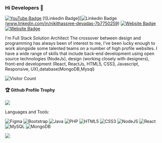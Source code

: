 ### Hi Developers 👋

[![YouTube Badge](https://img.shields.io/badge/YouTube-PoonamChauhan-red)](https://www.youtube.com/@ms.poonamchauhan743)
[![Linkedin Badge][![Linkedin Badge](https://img.shields.io/badge/-nikithassree-devadas-blue?style=flat-square&logo=Linkedin&logoColor=white&link=https://www.linkedin.com/in/nikithassree-devadas-7b7750259/)(www.linkedin.com/in/nikithassree-devadas-7b7750259)
[![Website Badge](https://img.shields.io/badge/StackOverflow-Poonam-yellow)](https://stackoverflow.com/users/18828160/poonam-chauhan)
[![Website Badge](https://img.shields.io/badge/WebSite-Nikithassree-green)](https://Nikithassree09.github.io/Portfolio_Website/)

I'm
Full Stack Solution Architect
The crossover between design and programming has always been of interest to me, I've been lucky enough to work alongside some talented teams on a number of high profile websites. I have a wide range of skills that include back-end development using open source technologies (NodeJs), design (working closely with designers), front-end development (React, ReactJs, HTML5, CSS3, Javascript, Responsive, UX),database(MongoDB,Mysql)


![Visitor Count](https://profile-counter.glitch.me/poonamchauhan229/count.svg)

<div>
  <h4>🏆 Github Profile Trophy</h4>
  <a href="https://github.com/ryo-ma/github-profile-trophy">    
    <img src="https://github-profile-trophy.vercel.app/?username=poonamchauhan229&column=7"/>
  </a>
</div>

Languages and Tools: 


<img alt="Figma" src="https://img.shields.io/badge/figma-%23F24E1E.svg?style=flat-square&logo=figma&logoColor=white"/> <img alt="Bootstrap" src="https://img.shields.io/badge/bootstrap-%23563D7C.svg?style=flat-square&logo=bootstrap&logoColor=white"/> <img alt="Java" src="https://img.shields.io/badge/java-%23ED8B00.svg?style=flat-square&logo=java&logoColor=white"/> <img alt="PHP" src="https://img.shields.io/badge/php-%23777BB4.svg?style=flat-square&logo=php&logoColor=white"/> <img alt="HTML5" src="https://img.shields.io/badge/html5-%23E34F26.svg?style=flat-square&logo=html5&logoColor=white"/> <img alt="CSS3" src="https://img.shields.io/badge/css3-%231572B6.svg?style=flat-square&logo=css3&logoColor=white"/>
<img alt="NodeJS" src="https://img.shields.io/badge/node.js-%2343853D.svg?style=flat-square&logo=node-dot-js&logoColor=white"/> <img alt="React" src="https://img.shields.io/badge/react-%2320232a.svg?style=flat-square&logo=react&logoColor=%2361DAFB"/> <img alt="MySQL" src="https://img.shields.io/badge/mysql-%2300f.svg?style=flat-square&logo=mysql&logoColor=white"/> <img alt="MongoDB" src ="https://img.shields.io/badge/MongoDB-%234ea94b.svg?style=flat-square&logo=mongodb&logoColor=white"/>

![](https://activity-graph.herokuapp.com/graph?username=poonamchauhan229&theme=react-dark&area=true)
<!--
**Aakashdeveloper/Aakashdeveloper** is a ✨ _special_ ✨ repository because its `README.md` (this file) appears on your GitHub profile.

Here are some ideas to get you started:

- 🔭 I’m currently working on ...
- 🌱 I’m currently learning ...
- 👯 I’m looking to collaborate on ...
- 🤔 I’m looking for help with ...
- 💬 Ask me about ...
- 📫 How to reach me: ...
- 😄 Pronouns: ...
- ⚡ Fun fact: .....

-->
<!--
**Nikithassree09/Nikithassree09** is a ✨ _special_ ✨ repository because its `README.md` (this file) appears on your GitHub profile.

Here are some ideas to get you started:

- 🔭 I’m currently working on ...
- 🌱 I’m currently learning ...
- 👯 I’m looking to collaborate on ...
- 🤔 I’m looking for help with ...
- 💬 Ask me about ...
- 📫 How to reach me: ...
- 😄 Pronouns: ...
- ⚡ Fun fact: ...
-->
